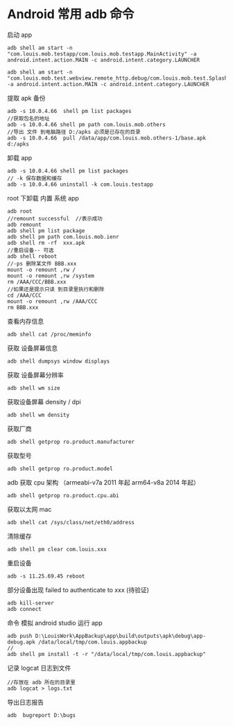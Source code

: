 # Android 常用 adb 命令

启动 app

```shell
adb shell am start -n "com.louis.mob.testapp/com.louis.mob.testapp.MainActivity" -a android.intent.action.MAIN -c android.intent.category.LAUNCHER
```

```shell
adb shell am start -n "com.louis.mob.test.webview.remote_http.debug/com.louis.mob.test.SplashActivity" -a android.intent.action.MAIN -c android.intent.category.LAUNCHER
```

提取 apk 备份

```shell
adb -s 10.0.4.66  shell pm list packages
//获取包名的地址
adb -s 10.0.4.66 shell pm path com.louis.mob.others
//导出 文件 到电脑路径 D:/apks 必须是已存在的目录
adb -s 10.0.4.66  pull /data/app/com.louis.mob.others-1/base.apk d:/apks
```

卸载 app

```shell
adb -s 10.0.4.66 shell pm list packages
// -k 保存数据和缓存
adb -s 10.0.4.66 uninstall -k com.louis.testapp
```

root 下卸载 内置 系统 app

```shell
adb root 
//remount successful  //表示成功
adb remount
adb shell pm list package
adb shell pm path com.louis.mob.ienr
adb shell rm -rf  xxx.apk 
//重启设备-- 可选
adb shell reboot
//-ps 删除某文件 BBB.xxx 
mount -o remount ,rw /
mount -o remount ,rw /system
rm /AAA/CCC/BBB.xxx
//如果还是提示只读 到目录里执行和删除
cd /AAA/CCC
mount -o remount ,rw /AAA/CCC
rm BBB.xxx
```

查看内存信息

```shell
adb shell cat /proc/meminfo
```

获取 设备屏幕信息

```shell
adb shell dumpsys window displays
```

获取 设备屏幕分辨率

```shell
adb shell wm size
```

获取设备屏幕 density / dpi

```shell
adb shell wm density
```

获取厂商

```shell
adb shell getprop ro.product.manufacturer
```

获取型号

```shell
adb shell getprop ro.product.model
```

adb 获取 cpu 架构 （armeabi-v7a 2011 年起 arm64-v8a 2014 年起）
```shell
adb shell getprop ro.product.cpu.abi
```

获取以太网 mac

```shell
adb shell cat /sys/class/net/eth0/address
```

清除缓存

```shell
adb shell pm clear com.louis.xxx
```

重启设备

```shell
adb -s 11.25.69.45 reboot
```

部分设备出现 failed to authenticate to xxx (待验证)

```shell
adb kill-server
adb connect
```

命令 模拟 android studio 运行 app

```shell
adb push D:\LouisWork\AppBackup\app\build\outputs\apk\debug\app-debug.apk /data/local/tmp/com.louis.appbackup
//
adb shell pm install -t -r "/data/local/tmp/com.louis.appbackup"
```

记录 logcat 日志到文件
```shell
//存放在 adb 所在的目录里
adb logcat > logs.txt
```

导出日志报告
```shell
adb  bugreport D:\bugs
```

